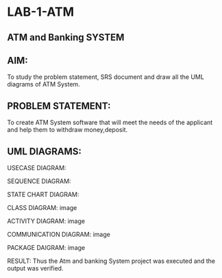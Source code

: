 # LAB-1-ATM
## ATM and Banking SYSTEM
## AIM:
To study the problem statement, SRS document and draw all the UML diagrams of ATM System.

## PROBLEM STATEMENT:
To create ATM System software that will meet the needs of the applicant and help them to withdraw money,deposit.

## UML DIAGRAMS:
USECASE DIAGRAM:


SEQUENCE DIAGRAM:


STATE CHART DIAGRAM:


CLASS DIAGRAM:
image

ACTIVITY DIAGRAM:
image

COMMUNICATION DIAGRAM:
image

PACKAGE DAIGRAM:
image

RESULT:
Thus the Atm and banking System project was executed and the output was verified.
